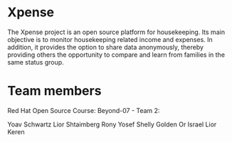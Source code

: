 # Xpense

The Xpense project is an open source platform for housekeeping.
Its main objective is to monitor housekeeping related income and expenses.
In addition, it provides the option to share data anonymously, thereby
providing others the opportunity to compare and learn from families in the same status group.

# Team members

Red Hat Open Source Course: Beyond-07 - Team 2:

Yoav Schwartz
Lior Shtaimberg 
Rony Yosef 
Shelly Golden 
Or Israel 
Lior Keren
